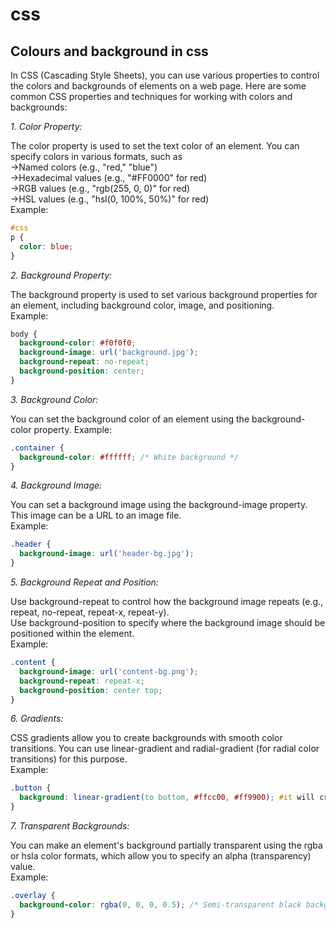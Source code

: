 # css
## Colours and background in css 
In CSS (Cascading Style Sheets), you can use various properties to control the colors and backgrounds of elements on a web page. Here are some common CSS properties and techniques for working with colors and  
backgrounds: 

*1. Color Property:*

The color property is used to set the text color of an element. You can specify colors in various formats, such as   
->Named colors (e.g., "red," "blue")  
->Hexadecimal values (e.g., "#FF0000" for red)    
->RGB values (e.g., "rgb(255, 0, 0)" for red)   
->HSL values (e.g., "hsl(0, 100%, 50%)" for red)  
Example:  
```css
#css
p {
  color: blue;
}
```

*2. Background Property:*

The background property is used to set various background properties for an element, including background color, image, and positioning.  
Example:  
```css
body {
  background-color: #f0f0f0;
  background-image: url('background.jpg');
  background-repeat: no-repeat;
  background-position: center;
}
```

*3. Background Color:*  

You can set the background color of an element using the background-color property.
Example:  
```css
.container {
  background-color: #ffffff; /* White background */
}
```

*4. Background Image:*  

You can set a background image using the background-image property. This image can be a URL to an image file.  
Example:  
```css
.header {
  background-image: url('header-bg.jpg');
}
```

*5. Background Repeat and Position:*  

Use background-repeat to control how the background image repeats (e.g., repeat, no-repeat, repeat-x, repeat-y).  
Use background-position to specify where the background image should be positioned within the element.  
Example:  
```css
.content {
  background-image: url('content-bg.png');
  background-repeat: repeat-x;
  background-position: center top;
}
```

*6. Gradients:*  

CSS gradients allow you to create backgrounds with smooth color transitions. You can use linear-gradient and radial-gradient (for radial color transitions) for this purpose.  
Example:  
```css
.button {
  background: linear-gradient(to bottom, #ffcc00, #ff9900); #it will create background with smooth liner color transition.
}
```

*7. Transparent Backgrounds:*

You can make an element's background partially transparent using the rgba or hsla color formats, which allow you to specify an alpha (transparency) value.  
Example:  
```css
.overlay {
  background-color: rgba(0, 0, 0, 0.5); /* Semi-transparent black background */
}
```
